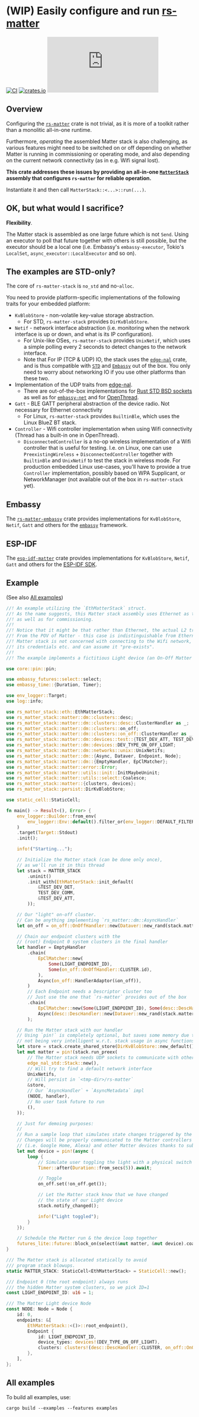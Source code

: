 # (WIP) Easily configure and run [rs-matter](https://github.com/project-chip/rs-matter)

[![CI](https://github.com/ivmarkov/rs-matter-stack/actions/workflows/ci.yml/badge.svg)](https://github.com/ivmarkov/rs-matter-stack/actions/workflows/ci.yml)
[![crates.io](https://img.shields.io/crates/v/rs-matter-stack.svg)](https://crates.io/crates/rs-matter-stack)
[![Matrix](https://img.shields.io/matrix/matter-rs:matrix.org?label=join%20matrix&color=BEC5C9&logo=matrix)](https://matrix.to/#/#matter-rs:matrix.org)

## Overview

Configuring the [`rs-matter`](https://github.com/project-chip/rs-matter) crate is not trivial, as it is more of a toolkit rather than a monolitic all-in-one runtime.

Furthermore, _operating_ the assembled Matter stack is also challenging, as various features might need to be switched on or off depending on whether Matter is running in commissioning or operating mode, and also depending on the current network connectivity (as in e.g. Wifi signal lost).

**This crate addresses these issues by providing an all-in-one [`MatterStack`](https://github.com/ivmarkov/rs-matter-stack/blob/master/src/lib.rs) assembly that configures `rs-matter` for reliable operation.**

Instantiate it and then call `MatterStack::<...>::run(...)`.

## OK, but what would I sacrifice?

**Flexibility**.

The Matter stack is assembled as one large future which is not `Send`. Using an executor to poll that future together with others is still possible, but the executor should be a local one (i.e. Embassy's `embassy-executor`, Tokio's `LocalSet`, `async_executor::LocalExecutor` and so on).

## The examples are STD-only?

The core of `rs-matter-stack` is `no_std` and no-`alloc`.

You need to provide platform-specific implementations of the following traits for your embedded platform:
- `KvBlobStore` - non-volatile key-value storage abstraction.
  - For STD, `rs-matter-stack` provides `DirKvBlobStore`.
- `Netif` - network interface abstraction (i.e. monitoring when the network interface is up or down, and what is its IP configuration).
  - For Unix-like OSes, `rs-matter-stack` provides `UnixNetif`, which uses a simple polling every 2 seconds to detect changes to the network interface.
  - Note that For IP (TCP & UDP) IO, the stack uses the [`edge-nal`](https://github.com/ivmarkov/edge-net/tree/master/edge-nal) crate, and is thus compatible with [`STD`](https://github.com/ivmarkov/edge-net/tree/master/edge-nal-std) and [`Embassy`](https://github.com/ivmarkov/edge-net/tree/master/edge-nal-embassy) out of the box. You only need to worry about networking IO if you use other platforms than these two.
- Implementation of the UDP traits from [edge-nal](https://github.com/ivmarkov/edge-net/tree/master/edge-nal).
  - There are out-of-the-box implementations for [Rust STD BSD sockets](https://github.com/ivmarkov/edge-net/tree/master/edge-nal-std) as well as for [`embassy-net`](https://github.com/ivmarkov/edge-net/tree/master/edge-nal-embassy) and for [OpenThread](https://github.com/ivmarkov/esp-openthread/blob/main/openthread/src/enal.rs).
- `Gatt` - BLE GATT peripheral abstraction of the device radio. Not necessary for Ethernet connectivity
  - For Linux, `rs-matter-stack` provides `BuiltinBle`, which uses the Linux BlueZ BT stack.
- `Controller` - Wifi controller implementation when using Wifi connectivity (Thread has a built-in one in OpenThread).
  - `DisconnectedController` is a no-op wireless implementation of a Wifi controller that is useful for testing. I.e. on Linux, one can use `PreexistingWireless` + `DisconnectedController` together with `BuiltinBle` and `UnixNetif` to test the stack in wireless mode. For production embedded Linux use-cases, you'll have to provide a true `Controller` implementation, possibly based on WPA Supplicant, or NetworkManager (not available out of the box in `rs-matter-stack` yet).

## Embassy

The [`rs-matter-embassy`](https://github.com/ivmarkov/rs-matter-embassy) crate provides implementations for `KvBlobStore`, `Netif`, `Gatt` and others for the [`embassy`](https://github.com/embassy-rs/embassy) framework.

## ESP-IDF

The [`esp-idf-matter`](https://github.com/ivmarkov/esp-idf-matter) crate provides implementations for `KvBlobStore`, `Netif`, `Gatt` and others for the [ESP-IDF SDK](https://github.com/esp-rs/esp-idf-svc).

## Example

(See also [All examples](#all-examples))

```rust
//! An example utilizing the `EthMatterStack` struct.
//! As the name suggests, this Matter stack assembly uses Ethernet as the main transport,
//! as well as for commissioning.
//!
//! Notice that it might be that rather than Ethernet, the actual L2 transport is Wifi.
//! From the POV of Matter - this case is indistinguishable from Ethernet as long as the
//! Matter stack is not concerned with connecting to the Wifi network, managing
//! its credentials etc. and can assume it "pre-exists".
//!
//! The example implements a fictitious Light device (an On-Off Matter cluster).

use core::pin::pin;

use embassy_futures::select::select;
use embassy_time::{Duration, Timer};

use env_logger::Target;
use log::info;

use rs_matter_stack::eth::EthMatterStack;
use rs_matter_stack::matter::dm::clusters::desc;
use rs_matter_stack::matter::dm::clusters::desc::ClusterHandler as _;
use rs_matter_stack::matter::dm::clusters::on_off;
use rs_matter_stack::matter::dm::clusters::on_off::ClusterHandler as _;
use rs_matter_stack::matter::dm::devices::test::{TEST_DEV_ATT, TEST_DEV_COMM, TEST_DEV_DET};
use rs_matter_stack::matter::dm::devices::DEV_TYPE_ON_OFF_LIGHT;
use rs_matter_stack::matter::dm::networks::unix::UnixNetifs;
use rs_matter_stack::matter::dm::{Async, Dataver, Endpoint, Node};
use rs_matter_stack::matter::dm::{EmptyHandler, EpClMatcher};
use rs_matter_stack::matter::error::Error;
use rs_matter_stack::matter::utils::init::InitMaybeUninit;
use rs_matter_stack::matter::utils::select::Coalesce;
use rs_matter_stack::matter::{clusters, devices};
use rs_matter_stack::persist::DirKvBlobStore;

use static_cell::StaticCell;

fn main() -> Result<(), Error> {
    env_logger::Builder::from_env(
        env_logger::Env::default().filter_or(env_logger::DEFAULT_FILTER_ENV, "info"),
    )
    .target(Target::Stdout)
    .init();

    info!("Starting...");

    // Initialize the Matter stack (can be done only once),
    // as we'll run it in this thread
    let stack = MATTER_STACK
        .uninit()
        .init_with(EthMatterStack::init_default(
            &TEST_DEV_DET,
            TEST_DEV_COMM,
            &TEST_DEV_ATT,
        ));

    // Our "light" on-off cluster.
    // Can be anything implementing `rs_matter::dm::AsyncHandler`
    let on_off = on_off::OnOffHandler::new(Dataver::new_rand(stack.matter().rand()));

    // Chain our endpoint clusters with the
    // (root) Endpoint 0 system clusters in the final handler
    let handler = EmptyHandler
        .chain(
            EpClMatcher::new(
                Some(LIGHT_ENDPOINT_ID),
                Some(on_off::OnOffHandler::CLUSTER.id),
            ),
            Async(on_off::HandlerAdaptor(&on_off)),
        )
        // Each Endpoint needs a Descriptor cluster too
        // Just use the one that `rs-matter` provides out of the box
        .chain(
            EpClMatcher::new(Some(LIGHT_ENDPOINT_ID), Some(desc::DescHandler::CLUSTER.id)),
            Async(desc::DescHandler::new(Dataver::new_rand(stack.matter().rand())).adapt()),
        );

    // Run the Matter stack with our handler
    // Using `pin!` is completely optional, but saves some memory due to `rustc`
    // not being very intelligent w.r.t. stack usage in async functions
    let store = stack.create_shared_store(DirKvBlobStore::new_default());
    let mut matter = pin!(stack.run_preex(
        // The Matter stack needs UDP sockets to communicate with other Matter devices
        edge_nal_std::Stack::new(),
        // Will try to find a default network interface
        UnixNetifs,
        // Will persist in `<tmp-dir>/rs-matter`
        &store,
        // Our `AsyncHandler` + `AsyncMetadata` impl
        (NODE, handler),
        // No user task future to run
        (),
    ));

    // Just for demoing purposes:
    //
    // Run a sample loop that simulates state changes triggered by the HAL
    // Changes will be properly communicated to the Matter controllers
    // (i.e. Google Home, Alexa) and other Matter devices thanks to subscriptions
    let mut device = pin!(async {
        loop {
            // Simulate user toggling the light with a physical switch every 5 seconds
            Timer::after(Duration::from_secs(5)).await;

            // Toggle
            on_off.set(!on_off.get());

            // Let the Matter stack know that we have changed
            // the state of our Light device
            stack.notify_changed();

            info!("Light toggled");
        }
    });

    // Schedule the Matter run & the device loop together
    futures_lite::future::block_on(select(&mut matter, &mut device).coalesce())
}

/// The Matter stack is allocated statically to avoid
/// program stack blowups.
static MATTER_STACK: StaticCell<EthMatterStack> = StaticCell::new();

/// Endpoint 0 (the root endpoint) always runs
/// the hidden Matter system clusters, so we pick ID=1
const LIGHT_ENDPOINT_ID: u16 = 1;

/// The Matter Light device Node
const NODE: Node = Node {
    id: 0,
    endpoints: &[
        EthMatterStack::<()>::root_endpoint(),
        Endpoint {
            id: LIGHT_ENDPOINT_ID,
            device_types: devices!(DEV_TYPE_ON_OFF_LIGHT),
            clusters: clusters!(desc::DescHandler::CLUSTER, on_off::OnOffHandler::CLUSTER),
        },
    ],
};
```

## All examples

To build all examples, use:

```
cargo build --examples --features examples
```
